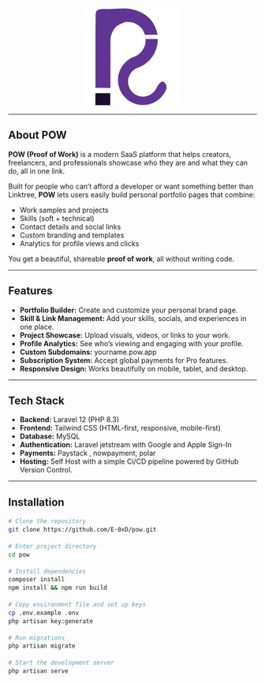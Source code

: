 <p align="center">
  <a href="https://mypow.app" target="_blank">
    <img src="public\images\brand\Icon1.png" width="200" alt="POW Logo">
  </a>
</p>

---

## About POW

**POW (Proof of Work)** is a modern SaaS platform that helps creators, freelancers, and professionals showcase who they are and what they can do, all in one link.

Built for people who can’t afford a developer or want something better than Linktree, **POW** lets users easily build personal portfolio pages that combine:

- Work samples and projects  
- Skills (soft + technical)  
- Contact details and social links  
- Custom branding and templates  
- Analytics for profile views and clicks  

You get a beautiful, shareable **proof of work**, all without writing code.

---

##  Features

- **Portfolio Builder:** Create and customize your personal brand page.  
- **Skill & Link Management:** Add your skills, socials, and experiences in one place.  
- **Project Showcase:** Upload visuals, videos, or links to your work.  
- **Profile Analytics:** See who’s viewing and engaging with your profile.  
- **Custom Subdomains:** yourname.pow.app  
- **Subscription System:** Accept global payments for Pro features.  
- **Responsive Design:** Works beautifully on mobile, tablet, and desktop.  

---

## Tech Stack

- **Backend:** Laravel 12 (PHP 8.3)  
- **Frontend:** Tailwind CSS (HTML-first, responsive, mobile-first)  
- **Database:** MySQL
- **Authentication:** Laravel jetstream with Google and Apple Sign-In  
- **Payments:** Paystack , nowpayment, polar
- **Hosting:** Self Host with a simple Ci/CD pipeline powered by GitHub Version Control.

---

## Installation

```bash
# Clone the repository
git clone https://github.com/E-0xD/pow.git

# Enter project directory
cd pow

# Install dependencies
composer install
npm install && npm run build

# Copy environment file and set up keys
cp .env.example .env
php artisan key:generate

# Run migrations
php artisan migrate

# Start the development server
php artisan serve
